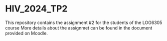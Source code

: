 # HIV_2024_TP2
This repository contains the assignment #2 for the students of the LOG6305 course
More details about the assignmet can be found in the document provided on Moodle.
